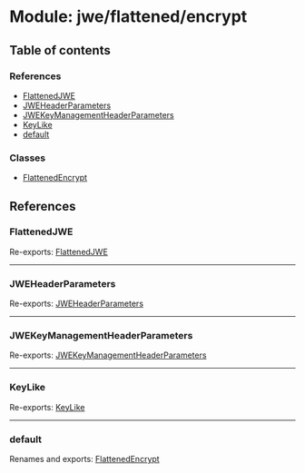 # Module: jwe/flattened/encrypt

## Table of contents

### References

- [FlattenedJWE](jwe_flattened_encrypt.md#flattenedjwe)
- [JWEHeaderParameters](jwe_flattened_encrypt.md#jweheaderparameters)
- [JWEKeyManagementHeaderParameters](jwe_flattened_encrypt.md#jwekeymanagementheaderparameters)
- [KeyLike](jwe_flattened_encrypt.md#keylike)
- [default](jwe_flattened_encrypt.md#default)

### Classes

- [FlattenedEncrypt](../classes/jwe_flattened_encrypt.FlattenedEncrypt.md)

## References

### FlattenedJWE

Re-exports: [FlattenedJWE](../interfaces/types.FlattenedJWE.md)

___

### JWEHeaderParameters

Re-exports: [JWEHeaderParameters](../interfaces/types.JWEHeaderParameters.md)

___

### JWEKeyManagementHeaderParameters

Re-exports: [JWEKeyManagementHeaderParameters](../interfaces/types.JWEKeyManagementHeaderParameters.md)

___

### KeyLike

Re-exports: [KeyLike](../types/types.KeyLike.md)

___

### default

Renames and exports: [FlattenedEncrypt](../classes/jwe_flattened_encrypt.FlattenedEncrypt.md)
